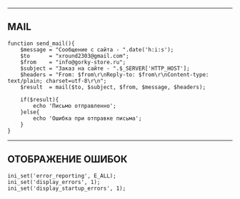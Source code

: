 ------------------
MAIL
------------------
	function send_mail(){
		$message = "Сообщение с сайта - ".date('h:i:s');
		$to      = "xround2303@gmail.com";
		$from    = "info@gorky-store.ru";
		$subject = "Заказ на сайте - ".$_SERVER['HTTP_HOST'];
		$headers = "From: $from\r\nReply-to: $from\r\nContent-type: text/plain; charset=utf-8\r\n";
		$result  = mail($to, $subject, $from, $message, $headers);

		if($result){
			echo 'Письмо отправленно';
		}else{
			echo 'Ошибка при отправке письма';
		}
	}

------------------
ОТОБРАЖЕНИЕ ОШИБОК
------------------
	ini_set('error_reporting', E_ALL);
	ini_set('display_errors', 1);
	ini_set('display_startup_errors', 1);
    	
